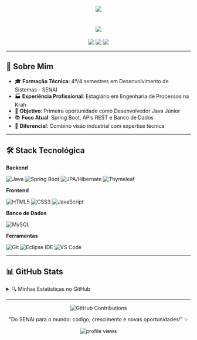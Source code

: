 <p align="center">
  <img src="https://capsule-render.vercel.app/api?type=waving&color=0:3a7bd5,100:00d2ff&height=150&section=header&text=Carlos%20Jhonne&fontSize=40&fontAlignY=35&animation=fadeIn&fontColor=ffffff&desc=Técnico%20em%20Dev%20de%20Sistemas%20(SENAI)&descAlignY=60&descSize=20"/>
</p>

<h1 align="center"> 
  <img src="https://readme-typing-svg.herokuapp.com?font=Fira+Code&weight=600&size=24&duration=4000&pause=1000&color=3A7BD5&center=true&vCenter=true&width=500&lines=Transformando+código+em+soluções;Java+Spring+Boot+Developer;4º+Semestre+Concluído;Próxima+parada:+mercado+de+trabalho"/>
</h1>

<div align="center">
  <a href="mailto:carlosjhonne7@gmail.com"><img src="https://img.shields.io/badge/Gmail-D14836?style=for-the-badge&logo=gmail&logoColor=white"/></a>
  <a href="https://www.linkedin.com/in/carlos-jhonne/"><img src="https://img.shields.io/badge/LinkedIn-0077B5?style=for-the-badge&logo=linkedin&logoColor=white"/></a>
  <a href="https://www.instagram.com/carlos_jhonness/"><img src="https://img.shields.io/badge/Instagram-E4405F?style=for-the-badge&logo=instagram&logoColor=white"/></a>
</div>

---

## 📌 Sobre Mim

- 🎓 **Formação Técnica**: 4º/4 semestres em Desenvolvimento de Sistemas - SENAI
- 🏭 **Experiência Profissional**: Estagiário em Engenharia de Processos na Krah
- 🎯 **Objetivo**: Primeira oportunidade como Desenvolvedor Java Júnior
- 📚 **Foco Atual**: Spring Boot, APIs REST e Banco de Dados
- 🚀 **Diferencial**: Combino visão industrial com expertise técnica

---

## 🛠 Stack Tecnológica

**Backend**  
<div>
  <img src="https://img.shields.io/badge/Java-ED8B00?style=for-the-badge&logo=openjdk&logoColor=white" title="Java"/>
  <img src="https://img.shields.io/badge/Spring_Boot-6DB33F?style=for-the-badge&logo=spring-boot&logoColor=white" title="Spring Boot"/>
  <img src="https://img.shields.io/badge/JPA-FF6D00?style=for-the-badge&logo=java&logoColor=white" title="JPA/Hibernate"/>
  <img src="https://img.shields.io/badge/Thymeleaf-005F0F?style=for-the-badge&logo=thymeleaf&logoColor=white" title="Thymeleaf"/>
</div>

**Frontend**  
<div>
  <img src="https://img.shields.io/badge/HTML5-E34F26?style=for-the-badge&logo=html5&logoColor=white" title="HTML5"/>
  <img src="https://img.shields.io/badge/CSS3-1572B6?style=for-the-badge&logo=css3&logoColor=white" title="CSS3"/>
  <img src="https://img.shields.io/badge/JavaScript-F7DF1E?style=for-the-badge&logo=javascript&logoColor=black" title="JavaScript"/>
</div>

**Banco de Dados**  
<div>
  <img src="https://img.shields.io/badge/MySQL-4479A1?style=for-the-badge&logo=mysql&logoColor=white" title="MySQL"/>
</div>

**Ferramentas**  
<div>
  <img src="https://img.shields.io/badge/Git-F05032?style=for-the-badge&logo=git&logoColor=white" title="Git"/>
  <img src="https://img.shields.io/badge/Eclipse-2C2255?style=for-the-badge&logo=eclipse&logoColor=white" title="Eclipse IDE"/>
  <img src="https://img.shields.io/badge/VSCode-007ACC?style=for-the-badge&logo=visual-studio-code&logoColor=white" title="VS Code"/>
</div>

---

## 📊 GitHub Stats

<details>
  <summary>🔍 Minhas Estatísticas no GitHub</summary>
  
  <div align="center">
    <img height="165em" src="https://github-readme-stats.vercel.app/api?username=JhonneSB&show_icons=true&theme=default&hide_border=true&count_private=true"/>
    <img height="165em" src="https://github-readme-stats.vercel.app/api/top-langs/?username=JhonneSB&layout=compact&theme=default&hide_border=true"/>
  </div>
</details>

---

<div align="center">
  
  ![GitHub Contributions](https://raw.githubusercontent.com/JhonneSB/JhonneSB/main/profile-3d-contrib/profile-night-rainbow.svg)
  
  "Do SENAI para o mundo: código, crescimento e novas oportunidades!" ✨
  
  <img src="https://komarev.com/ghpvc/?username=JhonneSB&label=Visitas+ao+perfil&color=3A7BD5&style=flat" alt="profile views"/>
</div>
